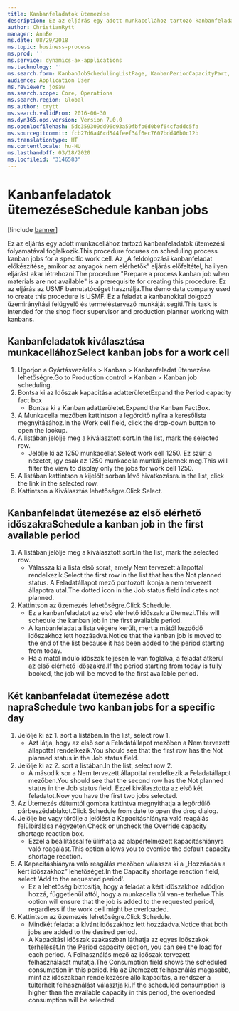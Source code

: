 ```yaml
---
title: Kanbanfeladatok ütemezése
description: Ez az eljárás egy adott munkacellához tartozó kanbanfeladatok ütemezési folyamatával foglalkozik.
author: ChristianRytt
manager: AnnBe
ms.date: 08/29/2018
ms.topic: business-process
ms.prod: ''
ms.service: dynamics-ax-applications
ms.technology: ''
ms.search.form: KanbanJobSchedulingListPage, KanbanPeriodCapacityPart, SysLookupMultiSelectGrid, KanbanBoardScheduleJobForward
audience: Application User
ms.reviewer: josaw
ms.search.scope: Core, Operations
ms.search.region: Global
ms.author: crytt
ms.search.validFrom: 2016-06-30
ms.dyn365.ops.version: Version 7.0.0
ms.openlocfilehash: 5dc359309dd96d93a59fbfb6d0b0f64cfaddc5fa
ms.sourcegitcommit: fcb27d6a46cd544feef34f6ec7607bdd46b0c12b
ms.translationtype: HT
ms.contentlocale: hu-HU
ms.lasthandoff: 03/18/2020
ms.locfileid: "3146583"
---
```

# <a name="schedule-kanban-jobs"></a><span data-ttu-id="697f9-103">Kanbanfeladatok ütemezése</span><span class="sxs-lookup"><span data-stu-id="697f9-103">Schedule kanban jobs</span></span>

[!include [banner](../../includes/banner.md)]

<span data-ttu-id="697f9-104">Ez az eljárás egy adott munkacellához tartozó kanbanfeladatok ütemezési folyamatával foglalkozik.</span><span class="sxs-lookup"><span data-stu-id="697f9-104">This procedure focuses on scheduling process kanban jobs for a specific work cell.</span></span> <span data-ttu-id="697f9-105">Az „A feldolgozási kanbanfeladat előkészítése, amikor az anyagok nem elérhetők” eljárás előfeltétel, ha ilyen eljárást akar létrehozni.</span><span class="sxs-lookup"><span data-stu-id="697f9-105">The procedure "Prepare a process kanban job when materials are not available" is a prerequisite for creating this procedure.</span></span> <span data-ttu-id="697f9-106">Ez az eljárás az USMF bemutatócéget használja.</span><span class="sxs-lookup"><span data-stu-id="697f9-106">The demo data company used to create this procedure is USMF.</span></span> <span data-ttu-id="697f9-107">Ez a feladat a kanbanokkal dolgozó üzemirányítási felügyelő és termeléstervező munkáját segíti.</span><span class="sxs-lookup"><span data-stu-id="697f9-107">This task is intended for the shop floor supervisor and production planner working with kanbans.</span></span>


## <a name="select-kanban-jobs-for-a-work-cell"></a><span data-ttu-id="697f9-108">Kanbanfeladatok kiválasztása munkacellához</span><span class="sxs-lookup"><span data-stu-id="697f9-108">Select kanban jobs for a work cell</span></span>
1. <span data-ttu-id="697f9-109">Ugorjon a Gyártásvezérlés > Kanban > Kanbanfeladat ütemezése lehetőségre.</span><span class="sxs-lookup"><span data-stu-id="697f9-109">Go to Production control > Kanban > Kanban job scheduling.</span></span>
2. <span data-ttu-id="697f9-110">Bontsa ki az Időszak kapacitása adatterületet</span><span class="sxs-lookup"><span data-stu-id="697f9-110">Expand the Period capacity fact box</span></span>
    * <span data-ttu-id="697f9-111">Bontsa ki a Kanban adatterületet.</span><span class="sxs-lookup"><span data-stu-id="697f9-111">Expand the Kanban FactBox.</span></span>  
3. <span data-ttu-id="697f9-112">A Munkacella mezőben kattintson a legördítő nyílra a keresőlista megnyitásához.</span><span class="sxs-lookup"><span data-stu-id="697f9-112">In the Work cell field, click the drop-down button to open the lookup.</span></span>
4. <span data-ttu-id="697f9-113">A listában jelölje meg a kiválasztott sort.</span><span class="sxs-lookup"><span data-stu-id="697f9-113">In the list, mark the selected row.</span></span>
    * <span data-ttu-id="697f9-114">Jelölje ki az 1250 munkacellát.</span><span class="sxs-lookup"><span data-stu-id="697f9-114">Select work cell 1250.</span></span> <span data-ttu-id="697f9-115">Ez szűri a nézetet, így csak az 1250 munkacella munkái jelennek meg.</span><span class="sxs-lookup"><span data-stu-id="697f9-115">This will filter the view to display only the jobs for work cell 1250.</span></span>  
5. <span data-ttu-id="697f9-116">A listában kattintson a kijelölt sorban lévő hivatkozásra.</span><span class="sxs-lookup"><span data-stu-id="697f9-116">In the list, click the link in the selected row.</span></span>
6. <span data-ttu-id="697f9-117">Kattintson a Kiválasztás lehetőségre.</span><span class="sxs-lookup"><span data-stu-id="697f9-117">Click Select.</span></span>

## <a name="schedule-a-kanban-job-in-the-first-available-period"></a><span data-ttu-id="697f9-118">Kanbanfeladat ütemezése az első elérhető időszakra</span><span class="sxs-lookup"><span data-stu-id="697f9-118">Schedule a kanban job in the first available period</span></span>
1. <span data-ttu-id="697f9-119">A listában jelölje meg a kiválasztott sort.</span><span class="sxs-lookup"><span data-stu-id="697f9-119">In the list, mark the selected row.</span></span>
    * <span data-ttu-id="697f9-120">Válassza ki a lista első sorát, amely Nem tervezett állapottal rendelkezik.</span><span class="sxs-lookup"><span data-stu-id="697f9-120">Select the first row in the list that has the Not planned status.</span></span> <span data-ttu-id="697f9-121">A Feladatállapot mező pontozott ikonja a nem tervezett állapotra utal.</span><span class="sxs-lookup"><span data-stu-id="697f9-121">The dotted icon in the Job status field indicates not planned.</span></span>  
2. <span data-ttu-id="697f9-122">Kattintson az üzemezés lehetőségre.</span><span class="sxs-lookup"><span data-stu-id="697f9-122">Click Schedule.</span></span>
    * <span data-ttu-id="697f9-123">Ez a kanbanfeladatot az első elérhető időszakra ütemezi.</span><span class="sxs-lookup"><span data-stu-id="697f9-123">This will schedule the kanban job in the first available period.</span></span>  
    * <span data-ttu-id="697f9-124">A kanbanfeladat a lista végére került, mert a mától kezdődő időszakhoz lett hozzáadva.</span><span class="sxs-lookup"><span data-stu-id="697f9-124">Notice that the kanban job is moved to the end of the list because it has been added to the period starting from today.</span></span>  
    * <span data-ttu-id="697f9-125">Ha a mától induló időszak teljesen le van foglalva, a feladat átkerül az első elérhető időszakra.</span><span class="sxs-lookup"><span data-stu-id="697f9-125">If the period starting from today is fully booked, the job will be moved to the first available period.</span></span>  

## <a name="schedule-two-kanban-jobs-for-a-specific-day"></a><span data-ttu-id="697f9-126">Két kanbanfeladat ütemezése adott napra</span><span class="sxs-lookup"><span data-stu-id="697f9-126">Schedule two kanban jobs for a specific day</span></span>
1. <span data-ttu-id="697f9-127">Jelölje ki az 1. sort a listában.</span><span class="sxs-lookup"><span data-stu-id="697f9-127">In the list, select row 1.</span></span>
    * <span data-ttu-id="697f9-128">Azt látja, hogy az első sor a Feladatállapot mezőben a Nem tervezett állapottal rendelkezik.</span><span class="sxs-lookup"><span data-stu-id="697f9-128">You should see that the first row has the Not planned status in the Job status field.</span></span>  
2. <span data-ttu-id="697f9-129">Jelölje ki az 2. sort a listában.</span><span class="sxs-lookup"><span data-stu-id="697f9-129">In the list, select row 2.</span></span>
    * <span data-ttu-id="697f9-130">A második sor a Nem tervezett állapottal rendelkezik a Feladatállapot mezőben.</span><span class="sxs-lookup"><span data-stu-id="697f9-130">You should see that the second row has the Not planned status in the Job status field.</span></span> <span data-ttu-id="697f9-131">Ezzel kiválasztotta az első két feladatot.</span><span class="sxs-lookup"><span data-stu-id="697f9-131">Now you have the first two jobs selected.</span></span>  
3. <span data-ttu-id="697f9-132">Az Ütemezés dátumtól gombra kattintva megnyithatja a legördülő párbeszédablakot.</span><span class="sxs-lookup"><span data-stu-id="697f9-132">Click Schedule from date to open the drop dialog.</span></span>
4. <span data-ttu-id="697f9-133">Jelölje be vagy törölje a jelölést a Kapacitáshiányra való reagálás felülbírálása négyzeten.</span><span class="sxs-lookup"><span data-stu-id="697f9-133">Check or uncheck the Override capacity shortage reaction box.</span></span>
    * <span data-ttu-id="697f9-134">Ezzel a beállítással felülírhatja az alapértelmezett kapacitáshiányra való reagálást.</span><span class="sxs-lookup"><span data-stu-id="697f9-134">This option allows you to override the default capacity shortage reaction.</span></span>  
5. <span data-ttu-id="697f9-135">A Kapacitáshiányra való reagálás mezőben válassza ki a „Hozzáadás a kért időszakhoz” lehetőséget.</span><span class="sxs-lookup"><span data-stu-id="697f9-135">In the Capacity shortage reaction field, select 'Add to the requested period'.</span></span>
    * <span data-ttu-id="697f9-136">Ez a lehetőség biztosítja, hogy a feladat a kért időszakhoz adódjon hozzá, függetlenül attól, hogy a munkacella túl van-e terhelve.</span><span class="sxs-lookup"><span data-stu-id="697f9-136">This option will ensure that the job is added to the requested period, regardless if the work cell might be overloaded.</span></span>  
6. <span data-ttu-id="697f9-137">Kattintson az üzemezés lehetőségre.</span><span class="sxs-lookup"><span data-stu-id="697f9-137">Click Schedule.</span></span>
    * <span data-ttu-id="697f9-138">Mindkét feladat a kívánt időszakhoz lett hozzáadva.</span><span class="sxs-lookup"><span data-stu-id="697f9-138">Notice that both jobs are added to the desired period.</span></span>  
    * <span data-ttu-id="697f9-139">A Kapacitási időszak szakaszban láthatja az egyes időszakok terhelését.</span><span class="sxs-lookup"><span data-stu-id="697f9-139">In the Period capacity section, you can see the load for each period.</span></span> <span data-ttu-id="697f9-140">A Felhasználás mező az időszak tervezett felhasználását mutatja.</span><span class="sxs-lookup"><span data-stu-id="697f9-140">The Consumption field shows the scheduled consumption in this period.</span></span> <span data-ttu-id="697f9-141">Ha az ütemezett felhasználás magasabb, mint az időszakban rendelkezésre álló kapacitás, a rendszer a túlterhelt felhasználást választja ki.</span><span class="sxs-lookup"><span data-stu-id="697f9-141">If the scheduled consumption is higher than the available capacity in this period, the overloaded consumption will be selected.</span></span>  

